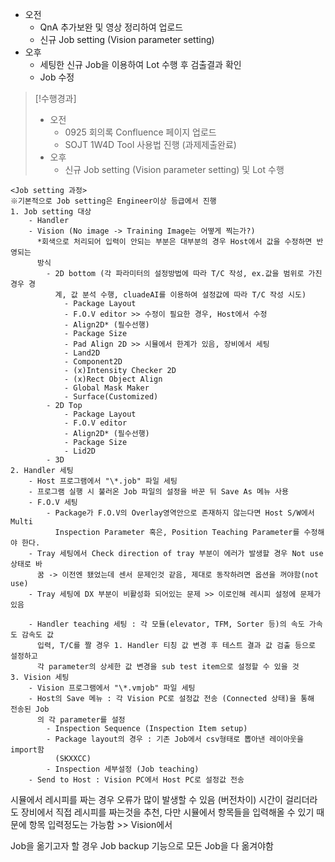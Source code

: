 - 오전
	- QnA 추가보완 및 영상 정리하여 업로드
	- 신규 Job setting (Vision parameter setting)
- 오후
	- 세팅한 신규 Job을 이용하여 Lot 수행 후 검출결과 확인
	- Job 수정

>[!수행경과]
>- 오전
>	- 0925 회의록 Confluence 페이지 업로드
>	- SOJT 1W4D Tool 사용법 진행 (과제제출완료)
>- 오후
>	- 신규 Job setting (Vision parameter setting) 및 Lot 수행

```Process
<Job setting 과정>
※기본적으로 Job setting은 Engineer이상 등급에서 진행
1. Job setting 대상
	- Handler
	- Vision (No image -> Training Image는 어떻게 찍는가?)
	  *회색으로 처리되어 입력이 안되는 부분은 대부분의 경우 Host에서 값을 수정하면 반영되는
	  방식
		- 2D bottom (각 파라미터의 설정방법에 따라 T/C 작성, ex.값을 범위로 가진 경우 경
		  계, 값 분석 수행, cluadeAI를 이용하여 설정값에 따라 T/C 작성 시도)
			- Package Layout
			- F.O.V editor >> 수정이 필요한 경우, Host에서 수정
			- Align2D* (필수선행)
			- Package Size
			- Pad Align 2D >> 시뮬에서 한계가 있음, 장비에서 세팅
			- Land2D
			- Component2D
			- (x)Intensity Checker 2D
			- (x)Rect Object Align
			- Global Mask Maker
			- Surface(Customized)
		- 2D Top
			- Package Layout
			- F.O.V editor
			- Align2D* (필수선행)
			- Package Size
			- Lid2D
		- 3D
2. Handler 세팅
	- Host 프로그램에서 "\*.job" 파일 세팅
	- 프로그램 실행 시 불러온 Job 파일의 설정을 바꾼 뒤 Save As 메뉴 사용
	- F.O.V 세팅
		- Package가 F.O.V의 Overlay영역안으로 존재하지 않는다면 Host S/W에서 Multi 
		  Inspection Parameter 혹은, Position Teaching Parameter를 수정해야 한다.
	- Tray 세팅에서 Check direction of tray 부분이 에러가 발생할 경우 Not use 상태로 바
	  꿈 -> 이전엔 됐었는데 센서 문제인것 같음, 제대로 동작하려면 옵션을 꺼야함(not use)
	- Tray 세팅에 DX 부분이 비활성화 되어있는 문제 >> 이로인해 레시피 설정에 문제가 있음
	  	  
	- Handler teaching 세팅 : 각 모듈(elevator, TFM, Sorter 등)의 속도 가속도 감속도 값
	  입력, T/C를 짤 경우 1. Handler 티칭 값 변경 후 테스트 결과 값 검출 등으로 설정하고 
	  각 parameter의 상세한 값 변경을 sub test item으로 설정할 수 있을 것
3. Vision 세팅
	- Vision 프로그램에서 "\*.vmjob" 파일 세팅
	- Host의 Save 메뉴 : 각 Vision PC로 설정값 전송 (Connected 상태)을 통해 전송된 Job
	  의 각 parameter를 설정
		- Inspection Sequence (Inspection Item setup)
		- Package layout의 경우 : 기존 Job에서 csv형태로 뽑아낸 레이아웃을 import함
		  (SKXXCC)
		- Inspection 세부설정 (Job teaching)
	- Send to Host : Vision PC에서 Host PC로 설정값 전송
```
시뮬에서 레시피를 짜는 경우 오류가 많이 발생할 수 있음 (버전차이) 시간이 걸리더라도 장비에서 직접 레시피를 짜는것을 추천, 다만 시뮬에서 항목들을 입력해올 수 있기 때문에 항목 입력정도는 가능함 >> Vision에서 

Job을 옮기고자 할 경우 Job backup 기능으로 모든 Job을 다 옮겨야함